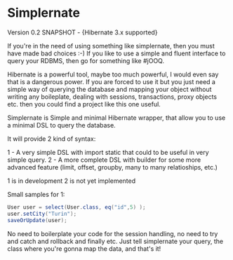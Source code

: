 Simplernate 
===========

Version 0.2 SNAPSHOT - {Hibernate 3.x supported}

If you're in the need of using something like simplernate, then you must have made bad choices :-)
If you like to use a simple and fluent interface to query your RDBMS, then go for something like #jOOQ.

Hibernate is a powerful tool, maybe too much powerful, I would even say that is a dangerous power. If you are forced to use it but you just need a simple way of querying the database and mapping your object without writing any boileplate, dealing with sessions, transactions, proxy objects etc. then you could find a project like this one useful.

Simplernate is Simple and minimal Hibernate wrapper, that allow you to use a minimal DSL to query the database.

It will provide 2 kind of syntax:

1 - A very simple DSL with import static that could to be useful in very simple query.
2 - A more complete DSL with builder for some more advanced feature (limit, offset, groupby, many to many relatioships, etc.)

1 is in development
2 is not yet implemented

Small samples for 1:

```java
User user = select(User.class, eq("id",5) );
user.setCity("Turin");
saveOrUpdate(user);
```

No need to boilerplate your code for the session handling, no need to try and catch and rollback and finally etc.
Just tell simplernate your query, the class where you're gonna map the data, and that's it!
